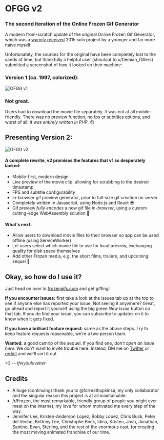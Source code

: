 # OFGG v2

### The second iteration of the Online Frozen Gif Generator

A modern from-scratch update of the original Online Frozen Gif Generator, which was a
[warmly received](https://www.reddit.com/r/Frozen/comments/3ymbov)
2015 solo project by a younger and far more naïve myself.

Unfortunately, the sources for the original have been completely lost to the sands of time,
but thankfully a helpful user (shoutout to u/Demian_Dillers) submitted a screenshot of how it looked on their machine:

### Version 1 (ca. 1997, colorized):

![OFGG v1](https://i.imgur.com/NHDx6SG.png)

### Not great.

Users had to download the movie file separately. It was not at all mobile-friendly.
There was no preview function, no fps or subtitles options, and worst of all:
*it was entirely written in PHP*. 😓

## Presenting Version 2:

![OFGG v2](https://i.imgur.com/6Rduvg1.png)

#### A complete rewrite, v2 promises the features that v1 so desperately lacked:

- Mobile-first, modern design
- Live preview of the movie clip, allowing for scrubbing to the desired timestamp
- FPS and subtitle configurability
- In-browser gif preview generator, prior to full-size gif creation on server
- Completely written in Javascript, using Node.js and React 😎
- Gif preview *fully encodes* a new gif file *in-browser*, using a custom cutting-edge WebAssembly solution 🤯

#### What's next:

- Allow users to download movie files to their browser so app can be used offline (using ServiceWorker)
- Let users select which movie file to use for local preview, exchanging quality for disk space themselves
- Add other Frozen media, e.g. the short films, trailers, and upcoming sequel 🥰

## Okay, so how do I use it?

Just head on over to [frozengifs.com](https://frozengifs.com) and get giffing!

**If you encounter issues:** first take a look at the Issues tab up at the top to see if anyone else has reported your issue.
Not seeing it anywhere? Great, go ahead and report it yourself using the big green *New Issue* button on that tab.
If you do find your issue, you can subscribe to updates on it to know when it gets fixed.

**If you have a brilliant feature request:** same as the above steps.
Try to keep feature requests reasonable, we're a two person team.

**Wanted:** a good camrip of the sequel. If you find one, *don't open an issue here*. We don't want to invite trouble here.
Instead, DM me on [Twitter](https://twitter.com/tfwyouloveher) or [reddit](https://www.reddit.com/u/tfwyouloveher) and we'll sort it out.

<3 -- *tfwyouloveher*

## Credits

- A huge (continuing) thank you to @forresthopkinsa, my only collaborator and the singular reason this project is at all maintainable.
- /r/Frozen, the most remarkable, friendly group of people you might ever meet on the internet, my love for whom motivated me every step of the way.
- Jennifer Lee, Kristen-Anderson Lopez, Bobby Lopez, Chris Buck, Peter del Vecho, Brittney Lee, Christophe Beck, Idina, Kristen, Josh, Jonathan, Santino, Evan, Sterling, and the rest of the enormous cast, for creating the most moving animated franchise of our time.
